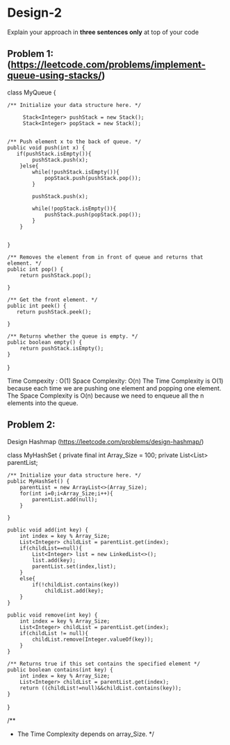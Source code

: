 # Design-2

Explain your approach in **three sentences only** at top of your code


## Problem 1: (https://leetcode.com/problems/implement-queue-using-stacks/)
class MyQueue {

    /** Initialize your data structure here. */
    
         Stack<Integer> pushStack = new Stack();
         Stack<Integer> popStack = new Stack();
    
    
    /** Push element x to the back of queue. */
    public void push(int x) {
       if(pushStack.isEmpty()){
            pushStack.push(x);
        }else{
            while(!pushStack.isEmpty()){
                popStack.push(pushStack.pop());
            }
 
            pushStack.push(x);
 
            while(!popStack.isEmpty()){
                pushStack.push(popStack.pop());
            }    
        }
    
        
    }
    
    /** Removes the element from in front of queue and returns that element. */
    public int pop() {
        return pushStack.pop();
        
    }
    
    /** Get the front element. */
    public int peek() {
       return pushStack.peek();
        
    }
    
    /** Returns whether the queue is empty. */
    public boolean empty() {
        return pushStack.isEmpty();
    }
}

Time Compexity : O(1)
Space Complexity: O(n)
The Time Complexity is O(1) because each time we are pushing one element and popping one element.
The Space Complexity is O(n) because we need to enqueue all the n elements into the queue.

## Problem 2:
Design Hashmap (https://leetcode.com/problems/design-hashmap/)

class MyHashSet {
    private final int Array_Size = 100;
    private List<List<Integer>> parentList;

    /** Initialize your data structure here. */
    public MyHashSet() {
        parentList = new ArrayList<>(Array_Size);
        for(int i=0;i<Array_Size;i++){
            parentList.add(null);
        }
        
    }
    
    public void add(int key) {
        int index = key % Array_Size;
        List<Integer> childList = parentList.get(index);
        if(childList==null){
            List<Integer> list = new LinkedList<>();
            list.add(key);
            parentList.set(index,list);
        }
        else{
            if(!childList.contains(key))
                childList.add(key);
        }
    }
    
    public void remove(int key) {
        int index = key % Array_Size;
        List<Integer> childList = parentList.get(index);
        if(childList != null){
            childList.remove(Integer.valueOf(key));
        }
    }
    
    /** Returns true if this set contains the specified element */
    public boolean contains(int key) {
        int index = key % Array_Size;
        List<Integer> childList = parentList.get(index);
        return ((childList!=null)&&childList.contains(key));
    }
}

/**
* The Time Complexity depends on array_Size.
*/


